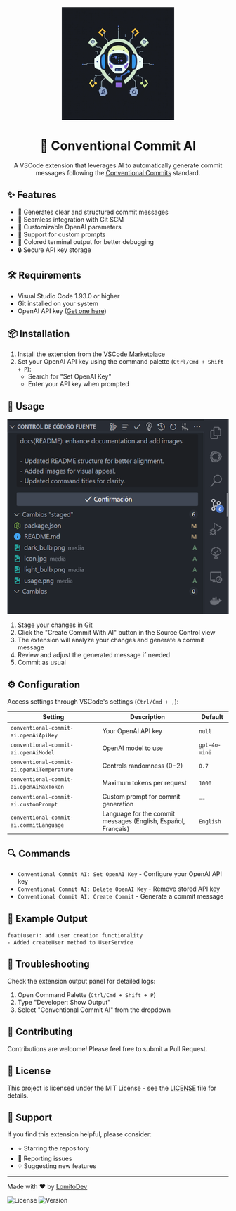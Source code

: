 <div align="center">
  <img src="./media/icon.jpg" width="256" height="256" />
  
  # 🤖 Conventional Commit AI
  A VSCode extension that leverages AI to automatically generate commit messages following the [Conventional Commits](https://www.conventionalcommits.org/) standard.
</div>

## ✨ Features

- 🎯 Generates clear and structured commit messages
- 🔄 Seamless integration with Git SCM
- 🎨 Customizable OpenAI parameters
- 📝 Support for custom prompts
- 🌈 Colored terminal output for better debugging
- 🔒 Secure API key storage

## 🛠️ Requirements

- Visual Studio Code 1.93.0 or higher
- Git installed on your system
- OpenAI API key ([Get one here](https://platform.openai.com/))

## 📦 Installation

1. Install the extension from the [VSCode Marketplace](https://marketplace.visualstudio.com/)
2. Set your OpenAI API key using the command palette (`Ctrl/Cmd + Shift + P`):
   - Search for "Set OpenAI Key"
   - Enter your API key when prompted

## 🚀 Usage
![alt text](./media/usage.png)
1. Stage your changes in Git
2. Click the "Create Commit With AI" button in the Source Control view
3. The extension will analyze your changes and generate a commit message
4. Review and adjust the generated message if needed
5. Commit as usual

## ⚙️ Configuration

Access settings through VSCode's settings (`Ctrl/Cmd + ,`):

| Setting | Description | Default |
|---------|-------------|---------|
| `conventional-commit-ai.openAiApiKey` | Your OpenAI API key | `null` |
| `conventional-commit-ai.openAiModel` | OpenAI model to use | `gpt-4o-mini` |
| `conventional-commit-ai.openAiTemperature` | Controls randomness (0-2) | `0.7` |
| `conventional-commit-ai.openAiMaxToken` | Maximum tokens per request | `1000` |
| `conventional-commit-ai.customPrompt` | Custom prompt for commit generation | `""` |
| `conventional-commit-ai.commitLanguage` | Language for the commit messages (English, Español, Français) | `English` |

## 🔍 Commands

- `Conventional Commit AI: Set OpenAI Key` - Configure your OpenAI API key
- `Conventional Commit AI: Delete OpenAI Key` - Remove stored API key
- `Conventional Commit AI: Create Commit` - Generate a commit message

## 📝 Example Output
```
feat(user): add user creation functionality
- Added createUser method to UserService
```

## 🐛 Troubleshooting

Check the extension output panel for detailed logs:
1. Open Command Palette (`Ctrl/Cmd + Shift + P`)
2. Type "Developer: Show Output"
3. Select "Conventional Commit AI" from the dropdown

## 🤝 Contributing

Contributions are welcome! Please feel free to submit a Pull Request.

## 📄 License

This project is licensed under the MIT License - see the [LICENSE](LICENSE) file for details.

## 💖 Support

If you find this extension helpful, please consider:
- ⭐ Starring the repository
- 🐛 Reporting issues
- 💡 Suggesting new features

---

Made with ❤️ by [LomitoDev](https://github.com/LomitoDev)
<!-- Para badges, usa proveedores confiables como shields.io -->
![License](https://img.shields.io/badge/License-MIT-blue.svg)
![Version](https://img.shields.io/visual-studio-marketplace/v/tu-publisher.tu-extension)
